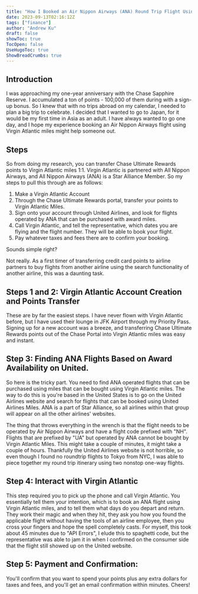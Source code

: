 ```yaml
---
title: "How I Booked an Air Nippon Airways (ANA) Round Trip Flight Using Virgin Atlantic Miles"
date: 2023-09-13T02:16:12Z
tags: ["finance"]
author: "Andrew Ku"
draft: false
showToc: true
TocOpen: false
UseHugoToc: true
ShowBreadCrumbs: true
---
```


## Introduction
I was approaching my one-year anniversary with the Chase Sapphire Reserve. I accumulated a ton of points - 100,000 of them during with a sign-up bonus. So I knew that with no trips abroad on my calendar, I needed to plan a big trip to celebrate. I decided that I wanted to go to Japan, for it would be my first time in Asia as an adult. I have always wanted to go one day, and I hope my experience booking an Air Nippon Airways flight using Virgin Atlantic miles might help someone out.

## Steps
So from doing my research, you can transfer Chase Ultimate Rewards points to Virgin Atlantic miles 1:1. Virgin Atlantic is partnered with All Nippon Airways, and All Nippon Airways (ANA) is a Star Alliance Member. So my steps to pull this through are as follows:
1. Make a Virgin Atlantic Account
2. Through the Chase Ultimate Rewards portal, transfer your points to Virgin Atlantic Miles. 
3. Sign onto your account through United Airlines, and look for flights operated by ANA that can be purchased with award miles.
4. Call Virgin Atlantic, and tell the representative, which dates you are flying and the flight number. They will be able to book your flight. 
5. Pay whatever taxes and fees there are to confirm your booking.

Sounds simple right? 

Not really. As a first timer of transferring credit card points to airline partners to buy flights from another airline using the search functionality of another airline, this was a daunting task. 

## Steps 1 and 2: Virgin Atlantic Account Creation and Points Transfer
These are by far the easiest steps. I have never flown with Virgin Atlantic before, but I have used their lounge in JFK Airport through my Priority Pass. Signing up for a new account was a breeze, and transferring Chase Ultimate Rewards points out of the Chase Portal into Virgin Atlantic miles was easy and instant. 

## Step 3: Finding ANA Flights Based on Award Availability on United. 
So here is the tricky part. You need to find ANA operated flights that can be purchased using miles that can be bought using Virgin Atlantic miles. The way to do this is you're based in the United States is to go on the United Airlines website and search for flights that can be booked using United Airlines Miles. ANA is a part of Star Alliance, so all airlines within that group will appear on all the other airlines' websites.

The thing that throws everything in the wrench is that the flight needs to be operated by Air Nippon Airways and have a flight code prefixed with "NH". Flights that are prefixed by "UA" but operated by ANA cannot be bought by Virgin Atlantic Miles. This might take a couple of minutes, it might take a couple of hours. Thankfully the United Airlines website is not horrible, so even though I found no roundtrip flights to Tokyo from NYC, I was able to piece together my round trip itinerary using two nonstop one-way flights. 

## Step 4: Interact with Virgin Atlantic
This step required you to pick up the phone and call Virgin Atlantic. You essentially tell them your intention, which is to book an ANA flight using Virgin Atlantic miles, and to tell them what days do you depart and return. They work their magic and when they hit, they ask you how you found the applicable flight without having the tools of an airline employee, then you cross your fingers and hope the spell completely casts. For myself, this took about 45 minutes due to "API Errors", I elude this to spaghetti code, but the representative was able to jam it in when I confirmed on the consumer side that the flight still showed up on the United website. 

## Step 5: Payment and Confirmation:
You'll confirm that you want to spend your points plus any extra dollars for taxes and fees, and you'll get an email confirmation within minutes. Cheers!